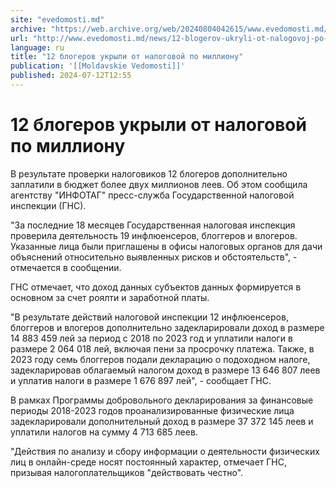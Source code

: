 ```yaml
---
site: "evedomosti.md"
archive: "https://web.archive.org/web/20240804042615/www.evedomosti.md/news/12-blogerov-ukryli-ot-nalogovoj-po-millionu"
url: "http://www.evedomosti.md/news/12-blogerov-ukryli-ot-nalogovoj-po-millionu"
language: ru
title: "12 блогеров укрыли от налоговой по миллиону"
publication: '[[Moldavskie Vedomosti]]'
published: 2024-07-12T12:55
---
```


# 12 блогеров укрыли от налоговой по миллиону

В результате проверки налоговиков 12 блогеров дополнительно заплатили в бюджет более двух миллионов леев. Об этом сообщила агентству "ИНФОТАГ" пресс-служба Государственной налоговой инспекции (ГНС).

"За последние 18 месяцев Государственная налоговая инспекция проверила деятельность 19 инфлюенсеров, блоггеров и влогеров. Указанные лица были приглашены в офисы налоговых органов для дачи объяснений относительно выявленных рисков и обстоятельств", - отмечается в сообщении.

ГНС отмечает, что доход данных субъектов данных формируется в основном за счет роялти и заработной платы.

"В результате действий налоговой инспекции 12 инфлюенсеров, блоггеров и влогеров дополнительно задекларировали доход в размере 14 883 459 лей за период с 2018 по 2023 год и уплатили налоги в размере 2 064 018 лей, включая пени за просрочку платежа. Также, в 2023 году семь блоггеров подали декларацию о подоходном налоге, задекларировав облагаемый налогом доход в размере 13 646 807 леев и уплатив налоги в размере 1 676 897 лей", - сообщает ГНС.

В рамках Программы добровольного декларирования за финансовые периоды 2018-2023 годов проанализированные физические лица задекларировали дополнительный доход в размере 37 372 145 леев и уплатили налогов на сумму 4 713 685 леев.

"Действия по анализу и сбору информации о деятельности физических лиц в онлайн-среде носят постоянный характер, отмечает ГНС, призывая налогоплательщиков "действовать честно".